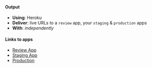 #### Output
- **Using**: Heroku
- **Deliver**: live URLs to a `review` app, your `staging` & `production` apps
- **With**: *independently*

#### Links to apps
- [Review App](https://meek-inverted-index-stagi-pr-1.herokuapp.com/)
- [Staging App](https://meek-inverted-index-staging.herokuapp.com/)
- [Production](https://meek-inverted-index.herokuapp.com/)
